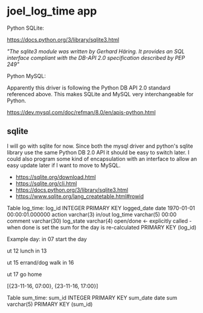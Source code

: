 # joel_log_time app

Python SQLite:

https://docs.python.org/3/library/sqlite3.html

*"The sqlite3 module was written by Gerhard Häring. It provides an SQL interface compliant with the DB-API 2.0 specification described by PEP 249"*

Python MySQL:

Apparently this driver is following the Python DB API 2.0 standard referenced above. This makes SQLite and MySQL very interchangeable for Python.

https://dev.mysql.com/doc/refman/8.0/en/apis-python.html


## sqlite

I will go with sqlite for now. Since both the mysql driver and python's sqlite library use the same Python DB 2.0 API it should be easy to switch later. I could also program some kind of encapsulation with an interface to allow an easy update later if I want to move to MySQL.

* https://sqlite.org/download.html
* https://sqlite.org/cli.html
* https://docs.python.org/3/library/sqlite3.html
* https://www.sqlite.org/lang_createtable.html#rowid



Table log_time:
log_id          INTEGER PRIMARY KEY
logged_date     date                            1970-01-01 00:00:01.000000
action          varchar(3)                      in/out
log_time        varchar(5)                      00:00
comment         varchar(30)
log_state       varchar(4)                      open/done   <- explicitly called - when done is set the sum for the day is re-calculated
PRIMARY KEY     (log_id)

Example day:
in 07 start the day

ut 12 lunch
in 13

ut 15 errand/dog walk
in 16

ut 17 go home

[{23-11-16, 07:00}, {23-11-16, 17:00}]


Table sum_time:
sum_id      INTEGER PRIMARY KEY
sum_date    date
sum         varchar(5)
PRIMARY KEY (sum_id)
